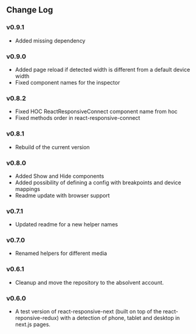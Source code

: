 ## Change Log

### v0.9.1
- Added missing dependency

### v0.9.0
- Added page reload if detected width is different from a default device width
- Fixed component names for the inspector

### v0.8.2
- Fixed HOC ReactResponsiveConnect component name from hoc
- Fixed methods order in react-responsive-connect

### v0.8.1
- Rebuild of the current version

### v0.8.0
- Added Show and Hide components
- Added possibility of defining a config with breakpoints and device mappings
- Readme update with browser support

### v0.7.1
- Updated readme for a new helper names

### v0.7.0
- Renamed helpers for different media

### v0.6.1
- Cleanup and move the repository to the absolvent account.

### v0.6.0
- A test version of react-responsive-next (built on top of the react-reponsive-redux) with a detection of phone, tablet and desktop in next.js pages.

